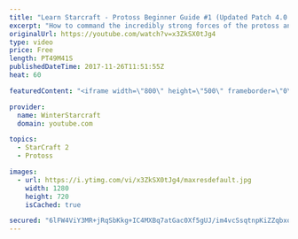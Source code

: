 ```yaml
---
title: "Learn Starcraft - Protoss Beginner Guide #1 (Updated Patch 4.0 FREE TO PLAY)"
excerpt: "How to command the incredibly strong forces of the protoss and cover weaknesses against the other inferior races. Updated for patch 4.0! This guide is not intended for COMPLETELY new players, but those who have played several games/campaign missions and grasp the very basics."
originalUrl: https://youtube.com/watch?v=x3ZkSX0tJg4
type: video
price: Free
length: PT49M41S
publishedDateTime: 2017-11-26T11:51:55Z
heat: 60

featuredContent: "<iframe width=\"800\" height=\"500\" frameborder=\"0\" src=\"https://www.youtube.com/embed/x3ZkSX0tJg4\" allow=\"accelerometer; autoplay; encrypted-media; gyroscope; picture-in-picture\" allowfullscreen></iframe>"

provider:
  name: WinterStarcraft
  domain: youtube.com

topics:
  - StarCraft 2
  - Protoss

images:
  - url: https://i.ytimg.com/vi/x3ZkSX0tJg4/maxresdefault.jpg
    width: 1280
    height: 720
    isCached: true

secured: "6lFW4ViY3MR+jRqSbKkg+IC4MXBq7atGac0Xf5gUJ/im4vcSsqtnpKiZZqbxorYA+h32FR7fLy4m5Pd4/ndSfzkM3ikocO73tiPOh54WOQsJHDvlsnkFwrcIJB85ah/40yacZGqQmSwO/GbGPUStrsddmH0hUHSra7pRAr+PmVTBOL9tnPnsNkjQm47WxoUXD8zk/AZ7OS06T2C63bVEfC2BBSj36A+UliPxf9vd5A/gVD4mBdT8rKvtO7nG0GX0bXfj3jccMkkQLW2j93QkvEMu4LlKwbFyYY9DfAOocsQtsAPLjs5qkWINxcVWNm5tpBpdIUFqVrHQ/XIntI3zMuyWZIPZCUieT9aCpgsXtjxSi5G0PXZCqGSvrpTLszAiDnwUFmyVxK/Rxbh5EFcAfTUKSrjdhr9TGbeHS3W0k9oudUZWFwZJZlWTgIgEpGqb;W5gwlhaSnDQKNuWmgQIr+g=="
---
```


